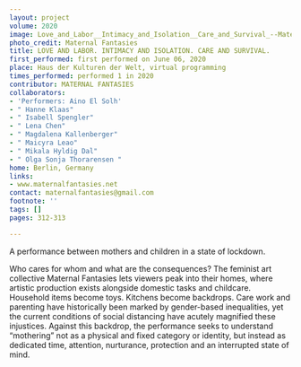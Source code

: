```yaml
---
layout: project
volume: 2020
image: Love_and_Labor__Intimacy_and_Isolation__Care_and_Survival_--Maternal_Fantasies.jpg
photo_credit: Maternal Fantasies
title: LOVE AND LABOR. INTIMACY AND ISOLATION. CARE AND SURVIVAL.
first_performed: first performed on June 06, 2020
place: Haus der Kulturen der Welt, virtual programming
times_performed: performed 1 in 2020
contributor: MATERNAL FANTASIES
collaborators:
- 'Performers: Aino El Solh'
- " Hanne Klaas"
- " Isabell Spengler"
- " Lena Chen"
- " Magdalena Kallenberger"
- " Maicyra Leao"
- " Mikala Hyldig Dal"
- " Olga Sonja Thorarensen "
home: Berlin, Germany
links:
- www.maternalfantasies.net
contact: maternalfantasies@gmail.com
footnote: ''
tags: []
pages: 312-313

---
```


A performance between mothers and children in a state of lockdown.

Who cares for whom and what are the consequences? The feminist art collective Maternal Fantasies lets viewers peak into their homes, where artistic production exists alongside domestic tasks and childcare. Household items become toys. Kitchens become backdrops. Care work and parenting have historically been marked by gender-based inequalities, yet the current conditions of social distancing have acutely magnified these  injustices.  Against this backdrop, the performance seeks to  understand “mothering” not as a physical and fixed category or identity, but instead as dedicated time, attention, nurturance, protection and an interrupted state of mind.
